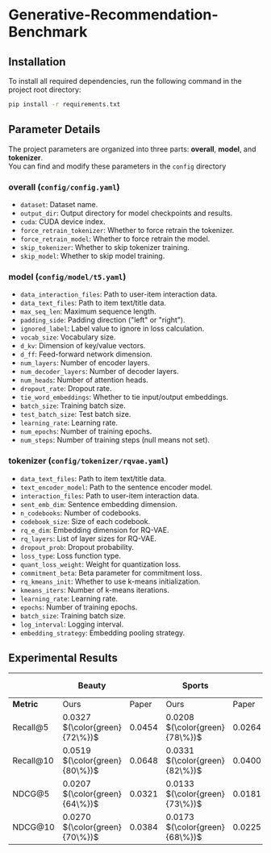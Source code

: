 # Generative-Recommendation-Benchmark

## Installation

To install all required dependencies, run the following command in the project root directory:

```bash
pip install -r requirements.txt
```

## Parameter Details

The project parameters are organized into three parts: **overall**, **model**, and **tokenizer**.  
You can find and modify these parameters in the `config` directory

### overall (`config/config.yaml`)

- `dataset`: Dataset name.
- `output_dir`: Output directory for model checkpoints and results.
- `cuda`: CUDA device index.
- `force_retrain_tokenizer`: Whether to force retrain the tokenizer.
- `force_retrain_model`: Whether to force retrain the model.
- `skip_tokenizer`: Whether to skip tokenizer training.
- `skip_model`: Whether to skip model training.

### model (`config/model/t5.yaml`)

- `data_interaction_files`: Path to user-item interaction data.
- `data_text_files`: Path to item text/title data.
- `max_seq_len`: Maximum sequence length.
- `padding_side`: Padding direction ("left" or "right").
- `ignored_label`: Label value to ignore in loss calculation.
- `vocab_size`: Vocabulary size.
- `d_kv`: Dimension of key/value vectors.
- `d_ff`: Feed-forward network dimension.
- `num_layers`: Number of encoder layers.
- `num_decoder_layers`: Number of decoder layers.
- `num_heads`: Number of attention heads.
- `dropout_rate`: Dropout rate.
- `tie_word_embeddings`: Whether to tie input/output embeddings.
- `batch_size`: Training batch size.
- `test_batch_size`: Test batch size.
- `learning_rate`: Learning rate.
- `num_epochs`: Number of training epochs.
- `num_steps`: Number of training steps (null means not set).

### tokenizer (`config/tokenizer/rqvae.yaml`)

- `data_text_files`: Path to item text/title data.
- `text_encoder_model`: Path to the sentence encoder model.
- `interaction_files`: Path to user-item interaction data.
- `sent_emb_dim`: Sentence embedding dimension.
- `n_codebooks`: Number of codebooks.
- `codebook_size`: Size of each codebook.
- `rq_e_dim`: Embedding dimension for RQ-VAE.
- `rq_layers`: List of layer sizes for RQ-VAE.
- `dropout_prob`: Dropout probability.
- `loss_type`: Loss function type.
- `quant_loss_weight`: Weight for quantization loss.
- `commitment_beta`: Beta parameter for commitment loss.
- `rq_kmeans_init`: Whether to use k-means initialization.
- `kmeans_iters`: Number of k-means iterations.
- `learning_rate`: Learning rate.
- `epochs`: Number of training epochs.
- `batch_size`: Training batch size.
- `log_interval`: Logging interval.
- `embedding_strategy`: Embedding pooling strategy.

## Experimental Results

|            | Beauty                         |        | Sports                         |        | Toys and Games                 |        |
| ---------- | ------------------------------ | ------ | ------------------------------ | ------ | ------------------------------ | ------ |
| **Metric** | Ours                           | Paper  | Ours                           | Paper  | Ours                           | Paper  |
| Recall@5   | 0.0327 $(\color{green}{72\%})$ | 0.0454 | 0.0208 $(\color{green}{78\%})$ | 0.0264 | 0.0346 $(\color{green}{66\%})$ | 0.0521 |
| Recall@10  | 0.0519 $(\color{green}{80\%})$ | 0.0648 | 0.0331 $(\color{green}{82\%})$ | 0.0400 | 0.0515 $(\color{green}{72\%})$ | 0.0712 |
| NDCG@5     | 0.0207 $(\color{green}{64\%})$ | 0.0321 | 0.0133 $(\color{green}{73\%})$ | 0.0181 | 0.0233 $(\color{green}{63\%})$ | 0.0371 |
| NDCG@10    | 0.0270 $(\color{green}{70\%})$ | 0.0384 | 0.0173 $(\color{green}{68\%})$ | 0.0225 | 0.0278 $(\color{green}{64\%})$ | 0.0432 |